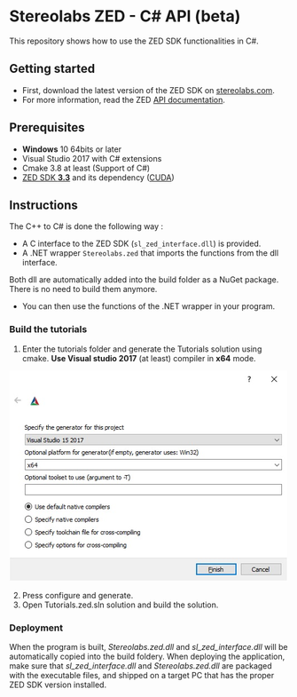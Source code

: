 # Stereolabs ZED - C# API (beta)

This repository shows how to use the ZED SDK functionalities in C#.

## Getting started

- First, download the latest version of the ZED SDK on [stereolabs.com](https://www.stereolabs.com/developers/release/).
- For more information, read the ZED [API documentation](https://www.stereolabs.com/docs/api/index.html).

## Prerequisites

- **Windows** 10 64bits or later
- Visual Studio 2017 with C# extensions
- Cmake 3.8 at least (Support of C#)
- [ZED SDK **3.3**](https://www.stereolabs.com/developers/release/) and its dependency ([CUDA](https://developer.nvidia.com/cuda-downloads))

## Instructions

The C++ to C# is done the following way :

- A C interface to the ZED SDK (`sl_zed_interface.dll`) is provided.
- A .NET wrapper `Stereolabs.zed` that imports the functions from the dll interface.

Both dll are automatically added into the build folder as a NuGet package. There is no need to build them anymore.

- You can then use the functions of the .NET wrapper in your program.

### Build the tutorials

1. Enter the tutorials folder and generate the Tutorials solution using cmake.
**Use Visual studio 2017** (at least) compiler in **x64** mode.

![Cmake](./doc_image/cmake_settings.jpg)

2. Press configure and generate.
3. Open Tutorials.zed.sln solution and build the solution.

### Deployment

When the program is built, *Stereolabs.zed.dll* and *sl_zed_interface.dll* will be automatically copied into the build foldery.
When deploying the application, make sure that *sl_zed_interface.dll* and *Stereolabs.zed.dll* are packaged with the executable files, and shipped on a target PC that has the proper ZED SDK version installed.